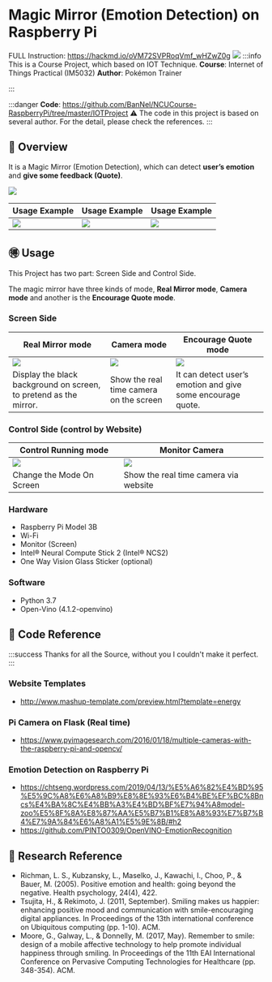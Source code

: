 # Magic Mirror (Emotion Detection) on Raspberry Pi
FULL Instruction: https://hackmd.io/oVM72SVPRoqVmf_wHZwZ0g
![](https://i.imgur.com/q4JTW3H.png)
:::info
This is a Course Project, which based on IOT Technique.
**Course**: Internet of Things Practical (IM5032)
**Author**: Pokémon Trainer

:::

:::danger
**Code**: https://github.com/BanNel/NCUCourse-RaspberryPi/tree/master/IOTProject
⚠️ The code in this project is based on several author. For the detail, please check the references.
:::


## :elephant:  Overview
It is a Magic Mirror (Emotion Detection), which can detect **user’s emotion** and **give some feedback (Quote)**.

![](https://i.imgur.com/Db9RbbF.jpg) 

|  Usage Example| Usage Example | Usage Example | 
| -------- | -------- | -------- | 
|   ![](https://i.imgur.com/ytplxi3.gif) |![](https://i.imgur.com/ytplxi3.gif) |![](https://i.imgur.com/ytplxi3.gif) |


## :ideograph_advantage: Usage
This Project has two part: Screen Side and Control Side.

The magic mirror have three kinds of mode, **Real Mirror mode**, **Camera mode** and another is the **Encourage Quote mode**.

### Screen Side




| **Real Mirror mode**  | **Camera mode**  |  **Encourage Quote mode** |
| -------- | -------- | -------- |
| ![](https://i.imgur.com/uWM3Mkx.png)   | ![](https://i.imgur.com/eHKIyvy.png)    | ![](https://i.imgur.com/u8TcBmo.png)|
| Display the black background on screen, to pretend as the mirror.  |Show the real time camera on the screen | It can detect user’s emotion and give some encourage quote.|

### Control Side (control by Website)

| **Control Running mode**     | **Monitor Camera**        |
| -------- | -------- |
| ![](https://i.imgur.com/ULX0Q0P.png)|  ![](https://i.imgur.com/lZ0YXGj.png) | 
|   Change the Mode On Screen |  Show the real time camera via website | 



### Hardware
* Raspberry Pi Model 3B
* Wi-Fi
* Monitor (Screen)
* Intel® Neural Compute Stick 2 (Intel® NCS2)
* One Way Vision Glass Sticker (optional)
### Software
* Python 3.7
* Open-Vino (4.1.2-openvino)


## :confetti_ball: Code Reference
:::success
Thanks for all the Source, without you I couldn't make it perfect.
:::


### Website Templates
* http://www.mashup-template.com/preview.html?template=energy

### Pi Camera on Flask (Real time)
* https://www.pyimagesearch.com/2016/01/18/multiple-cameras-with-the-raspberry-pi-and-opencv/
### Emotion Detection on Raspberry Pi

* https://chtseng.wordpress.com/2019/04/13/%E5%A6%82%E4%BD%95%E5%9C%A8%E6%A8%B9%E8%8E%93%E6%B4%BE%EF%BC%8Bncs%E4%BA%8C%E4%BB%A3%E4%BD%BF%E7%94%A8model-zoo%E5%8F%8A%E8%87%AA%E5%B7%B1%E8%A8%93%E7%B7%B4%E7%9A%84%E6%A8%A1%E5%9E%8B/#h2
* https://github.com/PINTO0309/OpenVINO-EmotionRecognition


## :cactus: Research Reference
* Richman, L. S., Kubzansky, L., Maselko, J., Kawachi, I., Choo, P., & Bauer, M. (2005). Positive emotion and health: going beyond the negative. Health psychology, 24(4), 422.
*  Tsujita, H., & Rekimoto, J. (2011, September). Smiling makes us happier: enhancing positive mood and communication with smile-encouraging digital appliances. In Proceedings of the 13th international conference on Ubiquitous computing (pp. 1-10). ACM.
*  Moore, G., Galway, L., & Donnelly, M. (2017, May). Remember to smile: design of a mobile affective technology to help promote individual happiness through smiling. In Proceedings of the 11th EAI International Conference on Pervasive Computing Technologies for Healthcare (pp. 348-354). ACM.
